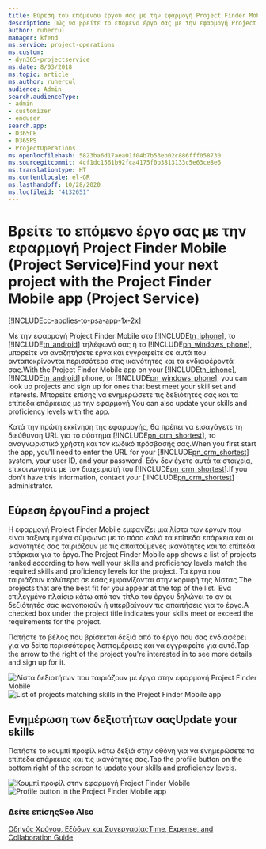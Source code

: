 ```yaml
---
title: Εύρεση του επόμενου έργου σας με την εφαρμογή Project Finder Mobile
description: Πώς να βρείτε το επόμενο έργο σας με την εφαρμογή Project Finder Mobile για το Project Service
author: ruhercul
manager: kfend
ms.service: project-operations
ms.custom:
- dyn365-projectservice
ms.date: 8/03/2018
ms.topic: article
ms.author: ruhercul
audience: Admin
search.audienceType:
- admin
- customizer
- enduser
search.app:
- D365CE
- D365PS
- ProjectOperations
ms.openlocfilehash: 5823ba6d17aea01f04b7b53eb02c886fff058730
ms.sourcegitcommit: 4cf1dc1561b92fca4175f0b3813133c5e63ce8e6
ms.translationtype: HT
ms.contentlocale: el-GR
ms.lasthandoff: 10/28/2020
ms.locfileid: "4132651"
---
```

# <a name="find-your-next-project-with-the-project-finder-mobile-app-project-service"></a><span data-ttu-id="92fe2-103">Βρείτε το επόμενο έργο σας με την εφαρμογή Project Finder Mobile (Project Service)</span><span class="sxs-lookup"><span data-stu-id="92fe2-103">Find your next project with the Project Finder Mobile app (Project Service)</span></span>

[!INCLUDE[cc-applies-to-psa-app-1x-2x](../includes/cc-applies-to-psa-app-1x-2x.md)]

<span data-ttu-id="92fe2-104">Με την εφαρμογή Project Finder Mobile στο [!INCLUDE[tn_iphone](../includes/tn-iphone.md)], το [!INCLUDE[tn_android](../includes/tn-android.md)] τηλέφωνό σας ή το [!INCLUDE[pn_windows_phone](../includes/pn-windows-phone.md)], μπορείτε να αναζητήσετε έργα και εγγραφείτε σε αυτά που ανταποκρίνονται περισσότερο στις ικανότητες και τα ενδιαφέροντά σας.</span><span class="sxs-lookup"><span data-stu-id="92fe2-104">With the Project Finder Mobile app on your [!INCLUDE[tn_iphone](../includes/tn-iphone.md)], [!INCLUDE[tn_android](../includes/tn-android.md)] phone, or [!INCLUDE[pn_windows_phone](../includes/pn-windows-phone.md)], you can look up projects and sign up for ones that best meet your skill set and interests.</span></span> <span data-ttu-id="92fe2-105">Μπορείτε επίσης να ενημερώσετε τις δεξιότητές σας και τα επίπεδα επάρκειας με την εφαρμογή.</span><span class="sxs-lookup"><span data-stu-id="92fe2-105">You can also update your skills and proficiency levels with the app.</span></span>  
  
 <span data-ttu-id="92fe2-106">Κατά την πρώτη εκκίνηση της εφαρμογής, θα πρέπει να εισαγάγετε τη διεύθυνση URL για το σύστημα [!INCLUDE[pn_crm_shortest](../includes/pn-crm-shortest.md)], το αναγνωριστικό χρήστη και τον κωδικό πρόσβασής σας.</span><span class="sxs-lookup"><span data-stu-id="92fe2-106">When you first start the app, you'll need to enter the URL for your [!INCLUDE[pn_crm_shortest](../includes/pn-crm-shortest.md)] system, your user ID, and your password.</span></span> <span data-ttu-id="92fe2-107">Εάν δεν έχετε αυτά τα στοιχεία, επικοινωνήστε με τον διαχειριστή του [!INCLUDE[pn_crm_shortest](../includes/pn-crm-shortest.md)].</span><span class="sxs-lookup"><span data-stu-id="92fe2-107">If you don't have this information,  contact your [!INCLUDE[pn_crm_shortest](../includes/pn-crm-shortest.md)] administrator.</span></span>  
  
## <a name="find-a-project"></a><span data-ttu-id="92fe2-108">Εύρεση έργου</span><span class="sxs-lookup"><span data-stu-id="92fe2-108">Find a project</span></span>  
 <span data-ttu-id="92fe2-109">Η εφαρμογή Project Finder Mobile εμφανίζει μια λίστα των έργων που είναι ταξινομημένα σύμφωνα με το πόσο καλά τα επίπεδα επάρκεια και οι ικανότητές σας ταιριάζουν με τις απαιτούμενες ικανότητες και τα επίπεδα επάρκεια για το έργο.</span><span class="sxs-lookup"><span data-stu-id="92fe2-109">The Project Finder Mobile app shows a list of projects ranked according to how well your skills and proficiency levels match the required skills and proficiency levels for the project.</span></span> <span data-ttu-id="92fe2-110">Τα έργα που ταιριάζουν καλύτερα σε εσάς εμφανίζονται στην κορυφή της λίστας.</span><span class="sxs-lookup"><span data-stu-id="92fe2-110">The projects that are the best fit for you appear at the top of the list.</span></span> <span data-ttu-id="92fe2-111">Ένα επιλεγμένο πλαίσιο κάτω από τον τίτλο του έργου δηλώνει το αν οι δεξιότητές σας ικανοποιούν ή υπερβαίνουν τις απαιτήσεις για το έργο.</span><span class="sxs-lookup"><span data-stu-id="92fe2-111">A checked box under the project title indicates your skills meet or exceed the requirements for the project.</span></span>  
  
 <span data-ttu-id="92fe2-112">Πατήστε το βέλος που βρίσκεται δεξιά από το έργο που σας ενδιαφέρει για να δείτε περισσότερες λεπτομέρειες και να εγγραφείτε για αυτό.</span><span class="sxs-lookup"><span data-stu-id="92fe2-112">Tap the arrow to the right of the project you're interested in to see more details and sign up for it.</span></span>  
  
 <span data-ttu-id="92fe2-113">![Λίστα δεξιοτήτων που ταιριάζουν με έργα στην εφαρμογή Project Finder Mobile](../psa/media/project-service-project-finder-list.png "Λίστα δεξιοτήτων που ταιριάζουν με έργα στην εφαρμογή Project Finder Mobile")</span><span class="sxs-lookup"><span data-stu-id="92fe2-113">![List of projects matching skills in the Project Finder Mobile app](../psa/media/project-service-project-finder-list.png "List of projects matching skills in the Project Finder Mobile app")</span></span>  
  
## <a name="update-your-skills"></a><span data-ttu-id="92fe2-114">Ενημέρωση των δεξιοτήτων σας</span><span class="sxs-lookup"><span data-stu-id="92fe2-114">Update your skills</span></span>  
 <span data-ttu-id="92fe2-115">Πατήστε το κουμπί προφίλ κάτω δεξιά στην οθόνη για να ενημερώσετε τα επίπεδα επάρκειας και τις ικανότητές σας.</span><span class="sxs-lookup"><span data-stu-id="92fe2-115">Tap the profile button on the bottom right of the screen to update your skills and proficiency levels.</span></span>  
  
 <span data-ttu-id="92fe2-116">![Κουμπί προφίλ στην εφαρμογή Project Finder Mobile](../psa/media/project-service-project-finder-profile.png "Κουμπί προφίλ στην εφαρμογή Project Finder Mobile")</span><span class="sxs-lookup"><span data-stu-id="92fe2-116">![Profile button in the Project Finder Mobile app](../psa/media/project-service-project-finder-profile.png "Profile button in the Project Finder Mobile app")</span></span>  
  
### <a name="see-also"></a><span data-ttu-id="92fe2-117">Δείτε επίσης</span><span class="sxs-lookup"><span data-stu-id="92fe2-117">See Also</span></span>  
 [<span data-ttu-id="92fe2-118">Οδηγός Χρόνου, Εξόδων και Συνεργασίας</span><span class="sxs-lookup"><span data-stu-id="92fe2-118">Time, Expense, and Collaboration Guide</span></span>](../psa/time-expense-collaboration-guide.md)
